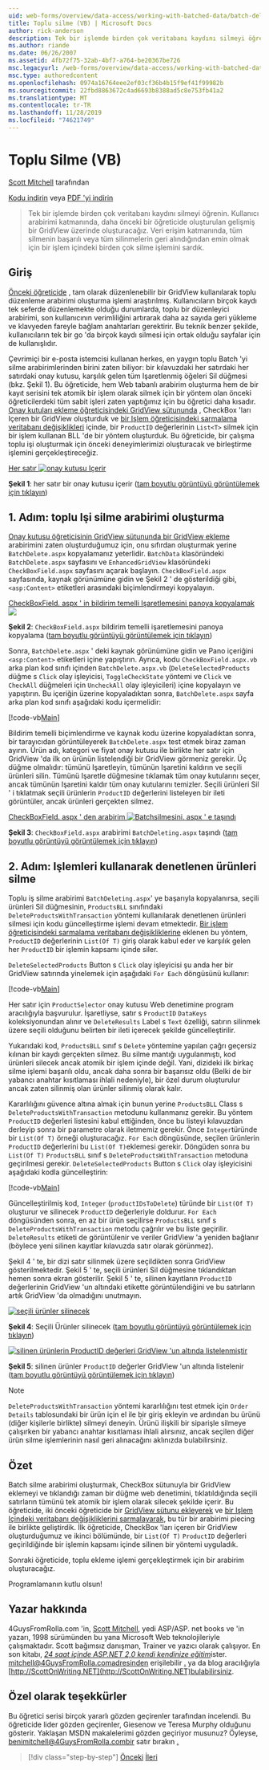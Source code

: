 ```yaml
---
uid: web-forms/overview/data-access/working-with-batched-data/batch-deleting-vb
title: Toplu silme (VB) | Microsoft Docs
author: rick-anderson
description: Tek bir işlemde birden çok veritabanı kaydını silmeyi öğrenin. Kullanıcı arabirimi katmanında, önceki bir tut... içinde oluşturulan gelişmiş bir GridView üzerinde oluşturacağız.
ms.author: riande
ms.date: 06/26/2007
ms.assetid: 4fb72f75-32ab-4bf7-a764-be20367be726
msc.legacyurl: /web-forms/overview/data-access/working-with-batched-data/batch-deleting-vb
msc.type: authoredcontent
ms.openlocfilehash: 0974a16764eee2ef03cf36b4b15f9ef41f99982b
ms.sourcegitcommit: 22fbd8863672c4ad6693b8388ad5c8e753fb41a2
ms.translationtype: MT
ms.contentlocale: tr-TR
ms.lasthandoff: 11/28/2019
ms.locfileid: "74621749"
---
```

# <a name="batch-deleting-vb"></a>Toplu Silme (VB)

[Scott Mitchell](https://twitter.com/ScottOnWriting) tarafından

[Kodu indirin](https://download.microsoft.com/download/3/9/f/39f92b37-e92e-4ab3-909e-b4ef23d01aa3/ASPNET_Data_Tutorial_65_VB.zip) veya [PDF 'yi indirin](batch-deleting-vb/_static/datatutorial65vb1.pdf)

> Tek bir işlemde birden çok veritabanı kaydını silmeyi öğrenin. Kullanıcı arabirimi katmanında, daha önceki bir öğreticide oluşturulan gelişmiş bir GridView üzerinde oluşturacağız. Veri erişim katmanında, tüm silmenin başarılı veya tüm silinmelerin geri alındığından emin olmak için bir işlem içindeki birden çok silme işlemini sardık.

## <a name="introduction"></a>Giriş

[Önceki öğreticide](batch-updating-vb.md) , tam olarak düzenlenebilir bir GridView kullanılarak toplu düzenleme arabirimi oluşturma işlemi araştırılmış. Kullanıcıların birçok kaydı tek seferde düzenlemekte olduğu durumlarda, toplu bir düzenleyici arabirimi, son kullanıcının verimliliğini artırarak daha az sayıda geri yükleme ve klavyeden fareyle bağlam anahtarları gerektirir. Bu teknik benzer şekilde, kullanıcıların tek bir go 'da birçok kaydı silmesi için ortak olduğu sayfalar için de kullanışlıdır.

Çevrimiçi bir e-posta istemcisi kullanan herkes, en yaygın toplu Batch 'yi silme arabirimlerinden birini zaten biliyor: bir kılavuzdaki her satırdaki her satırdaki onay kutusu, karşılık gelen tüm Işaretlenmiş öğeleri Sil düğmesi (bkz. Şekil 1). Bu öğreticide, hem Web tabanlı arabirim oluşturma hem de bir kayıt serisini tek atomik bir işlem olarak silmek için bir yöntem olan önceki öğreticilerdeki tüm sabit işleri zaten yaptığımız için bu öğretici daha kısadır. [Onay kutuları ekleme öğreticisindeki GridView sütununda](../enhancing-the-gridview/adding-a-gridview-column-of-checkboxes-vb.md) , CheckBox 'ları Içeren bir GridView oluşturduk ve [bir Işlem öğreticisindeki sarmalama veritabanı değişiklikleri](wrapping-database-modifications-within-a-transaction-vb.md) içinde, bir `ProductID` değerlerinin `List<T>` silmek için bir işlem kullanan BLL 'de bir yöntem oluşturduk. Bu öğreticide, bir çalışma toplu işi oluşturmak için önceki deneyimlerimizi oluşturacak ve birleştirme işlemini gerçekleştireceğiz.

[Her satır ![onay kutusu Içerir](batch-deleting-vb/_static/image1.gif)](batch-deleting-vb/_static/image1.png)

**Şekil 1**: her satır bir onay kutusu içerir ([tam boyutlu görüntüyü görüntülemek için tıklayın](batch-deleting-vb/_static/image2.png))

## <a name="step-1-creating-the-batch-deleting-interface"></a>1\. Adım: toplu Işi silme arabirimi oluşturma

[Onay kutusu öğreticisinin GridView sütununda bir GridView ekleme](../enhancing-the-gridview/adding-a-gridview-column-of-checkboxes-vb.md) arabirimini zaten oluşturduğumuz için, onu sıfırdan oluşturmak yerine `BatchDelete.aspx` kopyalamanız yeterlidir. `BatchData` klasöründeki `BatchDelete.aspx` sayfasını ve `EnhancedGridView` klasöründeki `CheckBoxField.aspx` sayfasını açarak başlayın. `CheckBoxField.aspx` sayfasında, kaynak görünümüne gidin ve Şekil 2 ' de gösterildiği gibi, `<asp:Content>` etiketleri arasındaki biçimlendirmeyi kopyalayın.

[CheckBoxField. aspx ' in bildirim temelli Işaretlemesini panoya kopyalamak ![](batch-deleting-vb/_static/image2.gif)](batch-deleting-vb/_static/image3.png)

**Şekil 2**: `CheckBoxField.aspx` bildirim temelli işaretlemesini panoya kopyalama ([tam boyutlu görüntüyü görüntülemek için tıklayın](batch-deleting-vb/_static/image4.png))

Sonra, `BatchDelete.aspx` ' deki kaynak görünümüne gidin ve Pano içeriğini `<asp:Content>` etiketleri içine yapıştırın. Ayrıca, kodu `CheckBoxField.aspx.vb` arka plan kod sınıfı içinden `BatchDelete.aspx.vb` (`DeleteSelectedProducts` düğme s `Click` olay işleyicisi, `ToggleCheckState` yöntemi ve `Click` ve `CheckAll` düğmeleri için `UncheckAll` olay işleyicileri) içine kopyalayın ve yapıştırın. Bu içeriğin üzerine kopyaladıktan sonra, `BatchDelete.aspx` sayfa arka plan kod sınıfı aşağıdaki kodu içermelidir:

[!code-vb[Main](batch-deleting-vb/samples/sample1.vb)]

Bildirim temelli biçimlendirme ve kaynak kodu üzerine kopyaladıktan sonra, bir tarayıcıdan görüntüleyerek `BatchDelete.aspx` test etmek biraz zaman ayırın. Ürün adı, kategori ve fiyat onay kutusu ile birlikte her satır için GridView 'da ilk on ürünün listelendiği bir GridView görmeniz gerekir. Üç düğme olmalıdır: tümünü Işaretleyin, tümünün Işaretini kaldırın ve seçili ürünleri silin. Tümünü Işaretle düğmesine tıklamak tüm onay kutularını seçer, ancak tümünün Işaretini kaldır tüm onay kutularını temizler. Seçili ürünleri Sil ' i tıklatmak seçili ürünlerin `ProductID` değerlerini listeleyen bir ileti görüntüler, ancak ürünleri gerçekten silmez.

[CheckBoxField. aspx ' den arabirim ![Batchsilmesini. aspx ' e taşındı](batch-deleting-vb/_static/image3.gif)](batch-deleting-vb/_static/image5.png)

**Şekil 3**: `CheckBoxField.aspx` arabirimi `BatchDeleting.aspx` taşındı ([tam boyutlu görüntüyü görüntülemek için tıklayın](batch-deleting-vb/_static/image6.png))

## <a name="step-2-deleting-the-checked-products-using-transactions"></a>2\. Adım: Işlemleri kullanarak denetlenen ürünleri silme

Toplu iş silme arabirimi `BatchDeleting.aspx`' ye başarıyla kopyalanırsa, seçili ürünleri Sil düğmesinin, `ProductsBLL` sınıfındaki `DeleteProductsWithTransaction` yöntemi kullanılarak denetlenen ürünleri silmesi için kodu güncelleştirme işlemi devam etmektedir. [Bir işlem öğreticisindeki sarmalama veritabanı değişikliklerine](wrapping-database-modifications-within-a-transaction-vb.md) eklenen bu yöntem, `ProductID` değerlerinin `List(Of T)` giriş olarak kabul eder ve karşılık gelen her `ProductID` bir işlemin kapsamı içinde siler.

`DeleteSelectedProducts` Button s `Click` olay işleyicisi şu anda her bir GridView satırında yinelemek için aşağıdaki `For Each` döngüsünü kullanır:

[!code-vb[Main](batch-deleting-vb/samples/sample2.vb)]

Her satır için `ProductSelector` onay kutusu Web denetimine program aracılığıyla başvurulur. İşaretliyse, satır s `ProductID` `DataKeys` koleksiyonundan alınır ve `DeleteResults` Label s `Text` özelliği, satırın silinmek üzere seçili olduğunu belirten bir ileti içerecek şekilde güncelleştirilir.

Yukarıdaki kod, `ProductsBLL` sınıf s `Delete` yöntemine yapılan çağrı geçersiz kılınan bir kaydı gerçekten silmez. Bu silme mantığı uygulanmıştı, kod ürünleri silecek ancak atomik bir işlem içinde değil. Yani, dizideki ilk birkaç silme işlemi başarılı oldu, ancak daha sonra bir başarısız oldu (Belki de bir yabancı anahtar kısıtlaması ihlali nedeniyle), bir özel durum oluşturulur ancak zaten silinmiş olan ürünler silinmiş olarak kalır.

Kararlılığını güvence altına almak için bunun yerine `ProductsBLL` Class s `DeleteProductsWithTransaction` metodunu kullanmanız gerekir. Bu yöntem `ProductID` değerleri listesini kabul ettiğinden, önce bu listeyi kılavuzdan derleyip sonra bir parametre olarak iletmemiz gerekir. Önce `Integer`türünde bir `List(Of T)` örneği oluşturacağız. `For Each` döngüsünde, seçilen ürünlerin `ProductID` değerlerini bu `List(Of T)`eklemesi gerekir. Döngüden sonra bu `List(Of T)` `ProductsBLL` sınıf s `DeleteProductsWithTransaction` metoduna geçirilmesi gerekir. `DeleteSelectedProducts` Button s `Click` olay işleyicisini aşağıdaki kodla güncelleştirin:

[!code-vb[Main](batch-deleting-vb/samples/sample3.vb)]

Güncelleştirilmiş kod, `Integer` (`productIDsToDelete`) türünde bir `List(Of T)` oluşturur ve silinecek `ProductID` değerleriyle doldurur. `For Each` döngüsünden sonra, en az bir ürün seçilirse `ProductsBLL` sınıf s `DeleteProductsWithTransaction` metodu çağrılır ve bu liste geçirilir. `DeleteResults` etiketi de görüntülenir ve veriler GridView 'a yeniden bağlanır (böylece yeni silinen kayıtlar kılavuzda satır olarak görünmez).

Şekil 4 ' te, bir dizi satır silinmek üzere seçildikten sonra GridView gösterilmektedir. Şekil 5 ' te, seçili ürünleri Sil düğmesine tıklandıktan hemen sonra ekran gösterilir. Şekil 5 ' te, silinen kayıtların `ProductID` değerlerinin GridView 'un altındaki etikette görüntülendiğini ve bu satırların artık GridView 'da olmadığını unutmayın.

[![seçili ürünler silinecek](batch-deleting-vb/_static/image4.gif)](batch-deleting-vb/_static/image7.png)

**Şekil 4**: Seçili Ürünler silinecek ([tam boyutlu görüntüyü görüntülemek için tıklayın](batch-deleting-vb/_static/image8.png))

[![silinen ürünlerin ProductID değerleri GridView 'un altında listelenmiştir](batch-deleting-vb/_static/image5.gif)](batch-deleting-vb/_static/image9.png)

**Şekil 5**: silinen ürünler `ProductID` değerler GridView 'un altında listelenir ([tam boyutlu görüntüyü görüntülemek için tıklayın](batch-deleting-vb/_static/image10.png))

> [!NOTE]
> `DeleteProductsWithTransaction` yöntemi kararlılığını test etmek için `Order Details` tablosundaki bir ürün için el ile bir giriş ekleyin ve ardından bu ürünü (diğer kişilerle birlikte) silmeyi deneyin. Ürünü ilişkili bir siparişle silmeye çalışırken bir yabancı anahtar kısıtlaması ihlali alırsınız, ancak seçilen diğer ürün silme işlemlerinin nasıl geri alınacağını aklınızda bulabilirsiniz.

## <a name="summary"></a>Özet

Batch silme arabirimi oluşturmak, CheckBox sütunuyla bir GridView eklemeyi ve tıklandığı zaman bir düğme web denetimini, tıklatıldığında seçili satırların tümünü tek atomik bir işlem olarak silecek şekilde içerir. Bu öğreticide, iki önceki öğreticide bir [GridView sütunu ekleyerek](../enhancing-the-gridview/adding-a-gridview-column-of-checkboxes-vb.md) ve [bir Işlem Içindeki veritabanı değişikliklerini sarmalayarak](wrapping-database-modifications-within-a-transaction-vb.md), bu tür bir arabirimi piecing ile birlikte geliştirdik. İlk öğreticide, CheckBox 'ları içeren bir GridView oluşturduğumuz ve ikinci bölümünde, bir `List(Of T)` `ProductID` değerleri geçirildiğinde bir işlemin kapsamı içinde silinen bir yöntemi uyguladık.

Sonraki öğreticide, toplu ekleme işlemi gerçekleştirmek için bir arabirim oluşturacağız.

Programlamanın kutlu olsun!

## <a name="about-the-author"></a>Yazar hakkında

4GuysFromRolla.com 'in, [Scott Mitchell](http://www.4guysfromrolla.com/ScottMitchell.shtml), yedi ASP/ASP. net books ve [](http://www.4guysfromrolla.com)'in yazarı, 1998 sürümünden bu yana Microsoft Web teknolojileriyle çalışmaktadır. Scott bağımsız danışman, Trainer ve yazıcı olarak çalışıyor. En son kitabı, [*24 saat içinde ASP.NET 2,0 kendi kendinize eğitim*](https://www.amazon.com/exec/obidos/ASIN/0672327384/4guysfromrollaco)ister. mitchell@4GuysFromRolla.comadresinden erişilebilir [.](mailto:mitchell@4GuysFromRolla.com) ya da blog aracılığıyla [http://ScottOnWriting.NET](http://ScottOnWriting.NET)bulabilirsiniz.

## <a name="special-thanks-to"></a>Özel olarak teşekkürler

Bu öğretici serisi birçok yararlı gözden geçirenler tarafından incelendi. Bu öğreticide lider gözden geçirenler, Giesenow ve Teresa Murphy olduğunu gösterir. Yaklaşan MSDN makalelerimi gözden geçiriyor musunuz? Öyleyse, benimitchell@4GuysFromRolla.combir satır bırakın [.](mailto:mitchell@4GuysFromRolla.com)

> [!div class="step-by-step"]
> [Önceki](batch-updating-vb.md)
> [İleri](batch-inserting-vb.md)
